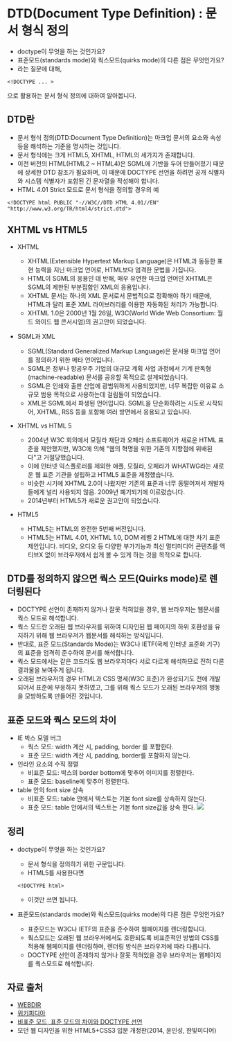 # DTD(Document Type Definition) : 문서 형식 정의
- doctype이 무엇을 하는 것인가요?
- 표준모드(standards mode)와 쿽스모드(quirks mode)의 다른 점은 무엇인가요?
- 라는 질문에 대해,
~~~
<!DOCTYPE ... >
~~~
으로 활용하는 문서 형식 정의에 대하여 알아봅니다.

## DTD란
- 문서 형식 정의(DTD:Document Type Definition)는 마크업 문서의 요소와 속성등을 해석하는 기준을 명시하는 것입니다.
- 문서 형식에는 크게 HTML5, XHTML, HTML의 세가지가 존재합니다.
- 이전 버전의 HTML(HTML2 ~ HTML4)은 SGML에 기반을 두어 만들어졌기 때문에 상세한 DTD 참조가 필요하며, 이 때문에 DOCTYPE 선언을 하려면 공개 식별자와 시스템 식별자가 포함된 긴 문자열을 작성해야 합니다.
- HTML 4.01 Strict 모드로 문서 형식을 정의할 경우의 예
~~~
<!DOCTYPE html PUBLIC "-//W3C//DTD HTML 4.01//EN" "http://www.w3.org/TR/html4/strict.dtd">
~~~

## XHTML vs HTML5 
- XHTML
  - XHTML(Extensible Hypertext Markup Language)은 HTML과 동등한 표현 능력을 지닌 마크업 언어로, HTML보다 엄격한 문법을 가집니다.
  - HTML이 SGML의 응용인 데 반해, 매우 유연한 마크업 언어인 XHTML은 SGML의 제한된 부분집합인 XML의 응용입니다.
  - XHTML 문서는 하나의 XML 문서로서 문법적으로 정확해야 하기 때문에, HTML과 달리 표준 XML 라이브러리를 이용한 자동화된 처리가 가능합니다.
  - XHTML 1.0은 2000년 1월 26일, W3C(World Wide Web Consortium: 월드 와이드 웹 콘서시엄)의 권고안이 되었습니다.

- SGML과 XML
  - SGML(Standard Generalized Markup Language)은 문서용 마크업 언어를 정의하기 위한 메타 언어입니다.
  - SGML은 정부나 항공우주 기업의 대규모 계획 사업 과정에서 기계 판독형(machine-readable) 문서를 공유할 목적으로 설계되었습니다. 
  - SGML은 인쇄와 출판 산업에 광범위하게 사용되었지만, 너무 복잡한 이유로 소규모 범용 목적으로 사용하는데 걸림돌이 되었습니다.
  - XML은 SGML에서 파생된 언어입니다. SGML을 단순화하려는 시도로 시작되어, XHTML, RSS 등을 포함해 여러 방면에서 응용되고 있습니다.

- XHTML vs HTML 5
  - 2004년 W3C 회의에서 모질라 재단과 오페라 소프트웨어가 새로운 HTML 표준을 제안했지만, W3C에 의해 "웹의 혁명을 위한 기존의 지향점에 위배된다"고 거절당했습니다.
  - 이에 인터넷 익스플로러를 제외한 애플, 모질라, 오페라가 WHATWG라는 새로운 웹 표준 기관을 설립하고 HTML5 표준을 제정했습니다.
  - 비슷한 시기에 XHTML 2.0이 나왔지만 기존의 표준과 너무 동떨어져서 개발자들에게 널리 사용되지 않음. 2009년 폐기되기에 이르렀습니다.
  - 2014년부터 HTML5가 새로운 권고안이 되었습니다.

- HTML5
  - HTML5는 HTML의 완전한 5번째 버전입니다.
  - HTML5는 HTML 4.01, XHTML 1.0, DOM 레벨 2 HTML에 대한 차기 표준 제안입니다. 비디오, 오디오 등 다양한 부가기능과 최신 멀티미디어 콘텐츠를 액티브X 없이 브라우저에서 쉽게 볼 수 있게 하는 것을 목적으로 합니다.

## DTD를 정의하지 않으면 쿽스 모드(Quirks mode)로 렌더링된다
- DOCTYPE 선언이 존재하지 않거나 잘못 적혀있을 경우, 웹 브라우저는 웹문서를 쿽스 모드로 해석합니다.
- 쿽스 모드란 오래된 웹 브라우저를 위하여 디자인된 웹 페이지의 하위 호환성을 유지하기 위해 웹 브라우저가 웹문서를 해석하는 방식입니다.
- 반대로, 표준 모드(Standards Mode)는 W3C나 IETF(국제 인터넷 표준화 기구)의 표준을 엄격히 준수하여 문서를 해석합니다.
- 쿽스 모드에서는 같은 코드라도 웹 브라우저마다 서로 다르게 해석하므로 전혀 다른 결과물을 보여주게 됩니다.
- 오래된 브라우저의 경우 HTML과 CSS 명세(W3C 표준)가 완성되기도 전에 개발되어서 표준에 부응하지 못하였고, 그를 위해 쿽스 모드가 오래된 브라우저의 행동을 모방하도록 만들어진 것입니다.

## 표준 모드와 쿽스 모드의 차이
- IE 박스 모델 버그
  - 쿽스 모드:  width 계산 시, padding, border 를 포함한다.
  - 표준 모드: width 계산 시, padding, border를 포함하지 않는다.
- 인라인 요소의 수직 정렬
  - 비표준 모드: 박스의 border bottom에 맞추어 이미지를 정렬한다.
  - 표준 모드: baseline에 맞추어 정렬한다.
- table 안의 font size 상속
  - 비표준 모드: table 안에서 텍스트는 기본 font size를 상속하지 않는다.
  - 표준 모드: table 안에서의 텍스트는 기본 font size값을 상속 한다.
![](http://cfile21.uf.tistory.com/image/22162F45538BD71B369C5A)

## 정리
- doctype이 무엇을 하는 것인가요?
  - 문서 형식을 정의하기 위한 구문입니다.
  - HTML5를 사용한다면
  ~~~
  <!DOCTYPE html>
  ~~~
  - 이것만 쓰면 됩니다.

- 표준모드(standards mode)와 쿽스모드(quirks mode)의 다른 점은 무엇인가요?
  - 표준모드는 W3C나 IETF의 표준을 준수하여 웹페이지를 렌더링합니다.
  - 쿽스모드는 오래된 웹 브라우저에서도 호환되도록 비표준적인 방법의 CSS를 적용해 웹페이지를 렌더링하며, 렌더링 방식은 브라우저에 따라 다릅니다.
  - DOCTYPE 선언이 존재하지 않거나 잘못 적혀있을 경우 브라우저는 웹페이지를 쿽스모드로 해석합니다.

## 자료 출처
- [WEBDIR](http://webdir.tistory.com/40)
- [위키피디아](https://ko.wikipedia.org/wiki/%EC%BF%BC%ED%81%AC_%EB%AA%A8%EB%93%9C)
- [비표준 모드, 표준 모드의 차이와 DOCTYPE 선언](http://aboooks.tistory.com/169)
- 모던 웹 디자인을 위한 HTML5+CSS3 입문 개정판(2014, 윤인성, 한빛미디어)